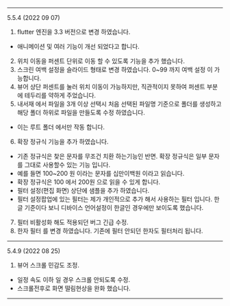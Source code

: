 
--- 

5.5.4 (2022 09 07)
1. flutter 엔진을 3.3 버전으로 변경 하였습니다. 
  - 애니메이션 및 여러 기능이 개선 되었다고 합니다. 
2. 위치 이동을 퍼센트 단위로 이동 할 수 있도록 기능을 추가 했습니다. 
3. 스크린 여백 설정을 슬라이드 형태로 변경 하였습니다. 0~99 까지 여백 설정 이 가능합니다. 
4. 뷰어 상단 퍼센트를 눌러 위치 이동이 가능하지만, 직관적이지 못하여 퍼센트 부분에 테두리를 약하게 주었습니다. 
5. 내서재 에서 파일을 3개 이상 선택시 처음 선택된 파일명 기준으로 폴더를 생성하고 해당 폴더 하위로 파일을 만들도록 수정 하였습니다. 
 - 이는 루트 폴더 에서만 작동 합니다.

6. 확장 정규식 기능을 추가 하였습니다. 
 - 기존 정규식은 찾은 문자를 무조건 치환 하는기능인 반면. 확장 정규식은 일부 문자를 그대로 사용할수 있는 기능 입니다. 
 - 예를 들면 100~200 원 이라는 문자를 십만이백원 이라고 읽습니다. 
 - 확장 정규식은 100 에서 200원 으로 읽을 수 있게 합니다. 
 - 필터 설정(편집 화면) 상단에 샘플을 추가 하였습니다.
 - 필터 설정팝업에 있는 필터는 제가 개인적으로 추가 해서 사용하는 필터 입니다. 한글 기준이다 보니 디바이스 언어설정이 한글인 경우에만 보이도록 했습니다.

7. 필터 비활성화 해도 적용되던 버그 긴급 수정. 
8. 한자 필터 를 변경 하였습니다.  기존에 필터 안되던 한자도 필터처리 됩니다. 

---
5.4.9 (2022 08 25)
1. 뷰어 스크롤 민감도 조정. 
  - 일정 속도 이하 일 경우 스크롤 안되도록 수정. 
  - 스크롤전후로 화면 떨림현상을 완화 했습니다. 
---